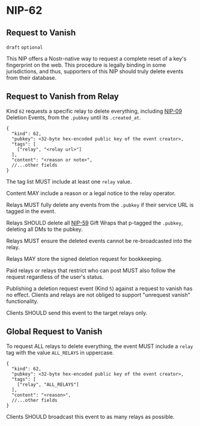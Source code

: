 NIP-62
======

Request to Vanish
-----------------

`draft` `optional`

This NIP offers a Nostr-native way to request a complete reset of a key's fingerprint on the web. This procedure is legally binding in some jurisdictions, and thus, supporters of this NIP should truly delete events from their database. 

## Request to Vanish from Relay

Kind `62` requests a specific relay to delete everything, including [NIP-09](09.md) Deletion Events, from the `.pubkey` until its `.created_at`. 

```jsonc
{
  "kind": 62,
  "pubkey": <32-byte hex-encoded public key of the event creator>,
  "tags": [
    ["relay", "<relay url>"]
  ],
  "content": "<reason or note>",
  //...other fields
}
```

The tag list MUST include at least one `relay` value. 

Content MAY include a reason or a legal notice to the relay operator. 

Relays MUST fully delete any events from the `.pubkey` if their service URL is tagged in the event. 

Relays SHOULD delete all [NIP-59](59.md) Gift Wraps that p-tagged the `.pubkey`, deleting all DMs to the pubkey.

Relays MUST ensure the deleted events cannot be re-broadcasted into the relay. 

Relays MAY store the signed deletion request for bookkeeping.

Paid relays or relays that restrict who can post MUST also follow the request regardless of the user's status. 

Publishing a deletion request event (Kind `5`) against a request to vanish has no effect. Clients and relays are not obliged to support "unrequest vanish" functionality.

Clients SHOULD send this event to the target relays only. 

## Global Request to Vanish

To request ALL relays to delete everything, the event MUST include a `relay` tag with the value `ALL_RELAYS` in uppercase. 

```jsonc
{
  "kind": 62,
  "pubkey": <32-byte hex-encoded public key of the event creator>,
  "tags": [
    ["relay", "ALL_RELAYS"]
  ],
  "content": "<reason>",
  //...other fields
}
```

Clients SHOULD broadcast this event to as many relays as possible. 
